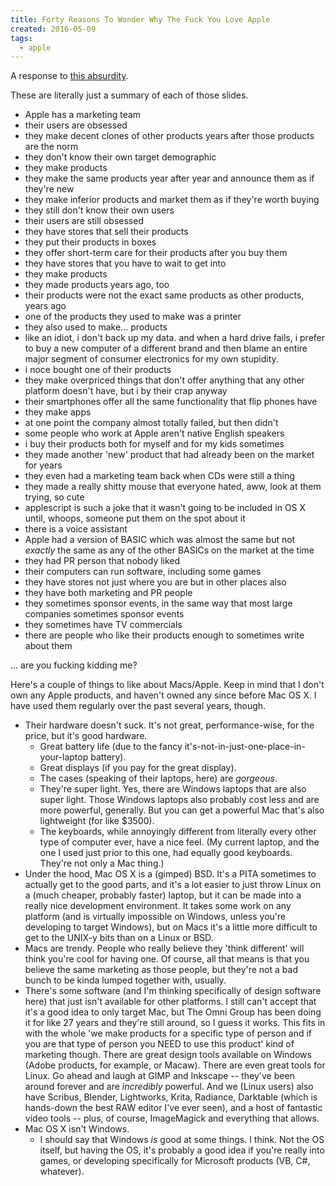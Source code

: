 ```yaml
---
title: Forty Reasons To Wonder Why The Fuck You Love Apple
created: 2016-05-09
tags:
  - apple
---
```


A response to [this
absurdity](http://www.networkworld.com/article/3050934/macs/on-its-40th-anniversary-40-things-we-love-about-apple.html).

These are literally just a summary of each of those slides.

* Apple has a marketing team
* their users are obsessed
* they make decent clones of other products years after those products are the norm
* they don't know their own target demographic
* they make products
* they make the same products year after year and announce them as if they're new
* they make inferior products and market them as if they're worth buying
* they still don't know their own users
* their users are still obsessed
* they have stores that sell their products
* they put their products in boxes
* they offer short-term care for their products after you buy them
* they have stores that you have to wait to get into
* they make products
* they made products years ago, too
* their products were not the exact same products as other products, years ago
* one of the products they used to make was a printer
* they also used to make... products
* like an idiot, i don't back up my data. and when a hard drive fails, i prefer to buy a new computer of a different
  brand and then blame an entire major segment of consumer electronics for my own stupidity.
* i noce bought one of their products
* they make overpriced things that don't offer anything that any other platform doesn't have, but i by their crap anyway
* their smartphones offer all the same functionality that flip phones have
* they make apps
* at one point the company almost totally failed, but then didn't
* some people who work at Apple aren't native English speakers
* i buy their products both for myself and for my kids sometimes
* they made another 'new' product that had already been on the market for years
* they even had a marketing team back when CDs were still a thing
* they made a really shitty mouse that everyone hated, aww, look at them trying, so cute
* applescript is such a joke that it wasn't going to be included in OS X until, whoops, someone put them on the spot
  about it
* there is a voice assistant
* Apple had a version of BASIC which was almost the same but not _exactly_ the same as any of the other BASICs on the
  market at the time
* they had PR person that nobody liked
* their computers can run software, including some games
* they have stores not just where you are but in other places also
* they have both marketing and PR people
* they sometimes sponsor events, in the same way that most large companies sometimes sponsor events
* they sometimes have TV commercials
* there are people who like their products enough to sometimes write about them

... are you fucking kidding me?

Here's a couple of things to like about Macs/Apple. Keep in mind that I don't own any Apple products, and haven't owned
any since before Mac OS X. I have used them regularly over the past several years, though.

* Their hardware doesn't suck. It's not great, performance-wise, for the price, but it's good hardware.
  * Great battery life (due to the fancy it's-not-in-just-one-place-in-your-laptop battery).
  * Great displays (if you pay for the great display).
  * The cases (speaking of their laptops, here) are _gorgeous_.
  * They're super light. Yes, there are Windows laptops that are also super light. Those Windows laptops also probably
    cost less and are more powerful, generally. But you can get a powerful Mac that's also lightweight (for like $3500).
  * The keyboards, while annoyingly different from literally every other type of computer ever, have a nice feel.
    (My current laptop, and the one I used just prior to this one, had equally good keyboards. They're not only a
    Mac thing.)
* Under the hood, Mac OS X is a (gimped) BSD. It's a PITA sometimes to actually get to the good parts, and it's a lot
  easier to just throw Linux on a (much cheaper, probably faster) laptop, but it can be made into a really nice
  development environment. It takes some work on any platform (and is virtually impossible on Windows, unless you're
  developing to target Windows), but on Macs it's a little more difficult to get to the UNIX-y bits than on a Linux or
  BSD.
* Macs are trendy. People who really believe they 'think different' will think you're cool for having one. Of course,
  all that means is that you believe the same marketing as those people, but they're not a bad bunch to be kinda lumped
  together with, usually.
* There's some software (and I'm thinking specifically of design software here) that just isn't available for other
  platforms. I still can't accept that it's a good idea to only target Mac, but The Omni Group has been doing it for
  like 27 years and they're still around, so I guess it works. This fits in with the whole 'we make products for a
  specific type of person and if you are that type of person you NEED to use this product' kind of marketing though.
  There are great design tools available on Windows (Adobe products, for example, or Macaw). There are even great tools
  for Linux. Go ahead and laugh at GIMP and Inkscape -- they've been around forever and are _incredibly_ powerful. And
  we (Linux users) also have Scribus, Blender, Lightworks, Krita, Radiance, Darktable (which is hands-down the best RAW
  editor I've ever seen), and a host of fantastic video tools -- plus, of course, ImageMagick and everything that
  allows.
* Mac OS X isn't Windows.
  * I should say that Windows _is_ good at some things. I think. Not the OS itself, but having the OS, it's probably a
    good idea if you're really into games, or developing specifically for Microsoft products (VB, C#, whatever).

